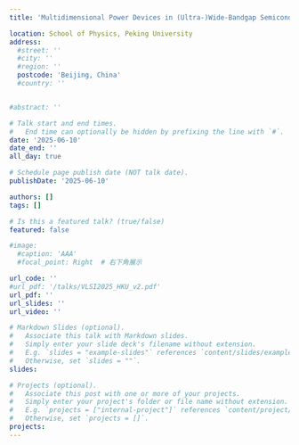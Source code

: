 ```yaml
---
title: 'Multidimensional Power Devices in (Ultra-)Wide-Bandgap Semiconductors'

location: School of Physics, Peking University
address:
  #street: ''
  #city: ''
  #region: ''
  postcode: 'Beijing, China'
  #country: ''


#abstract: ''

# Talk start and end times.
#   End time can optionally be hidden by prefixing the line with `#`.
date: '2025-06-10'
date_end: ''
all_day: true

# Schedule page publish date (NOT talk date).
publishDate: '2025-06-10'

authors: []
tags: []

# Is this a featured talk? (true/false)
featured: false

#image:
  #caption: 'AAA'
  #focal_point: Right  # 右下角展示

url_code: ''
#url_pdf: '/talks/VLSI2025_HKU_v2.pdf'
url_pdf: ''
url_slides: ''
url_video: ''

# Markdown Slides (optional).
#   Associate this talk with Markdown slides.
#   Simply enter your slide deck's filename without extension.
#   E.g. `slides = "example-slides"` references `content/slides/example-slides.md`.
#   Otherwise, set `slides = ""`.
slides:

# Projects (optional).
#   Associate this post with one or more of your projects.
#   Simply enter your project's folder or file name without extension.
#   E.g. `projects = ["internal-project"]` references `content/project/deep-learning/index.md`.
#   Otherwise, set `projects = []`.
projects:
---
```

